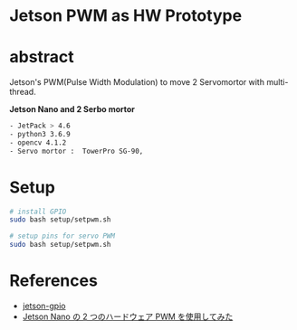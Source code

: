 # Jetson PWM as HW Prototype

# abstract

Jetson's PWM(Pulse Width Modulation) to move 2 Servomortor with multi-thread.

<b>Jetson Nano and 2 Serbo mortor</b>

```sh
- JetPack > 4.6
- python3 3.6.9
- opencv 4.1.2
- Servo mortor :  TowerPro SG-90, 
```



# Setup

```zsh
# install GPIO
sudo bash setup/setpwm.sh

# setup pins for servo PWM
sudo bash setup/setpwm.sh
```

# References
- [jetson-gpio](https://github.com/NVIDIA/jetson-gpio/tree/master/samples)
- [Jetson Nano の 2 つのハードウェア PWM を使用してみた](https://qiita.com/kitazaki/items/2c9deb912f11106d1215)
